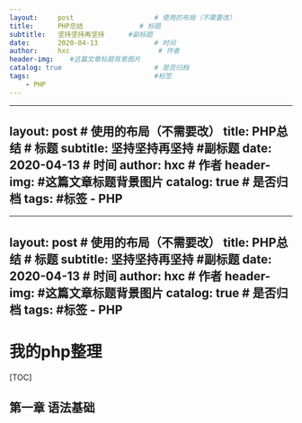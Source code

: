 ```yaml
---
layout:     post                    # 使用的布局（不需要改）
title:      PHP总结              # 标题 
subtitle:   坚持坚持再坚持      #副标题
date:       2020-04-13              # 时间
author:     hxc                      # 作者
header-img:    #这篇文章标题背景图片
catalog: true                       # 是否归档
tags:                               #标签
    - PHP
---
```

---
layout:     post                    # 使用的布局（不需要改）
title:      PHP总结              # 标题 
subtitle:   坚持坚持再坚持      #副标题
date:       2020-04-13              # 时间
author:     hxc                      # 作者
header-img:    #这篇文章标题背景图片
catalog: true                       # 是否归档
tags:                               #标签
    - PHP
---
---
layout:     post                    # 使用的布局（不需要改）
title:      PHP总结              # 标题 
subtitle:   坚持坚持再坚持      #副标题
date:       2020-04-13              # 时间
author:     hxc                      # 作者
header-img:    #这篇文章标题背景图片
catalog: true                       # 是否归档
tags:                               #标签
    - PHP
---
# 我的php整理

[TOC]

## 第一章 语法基础